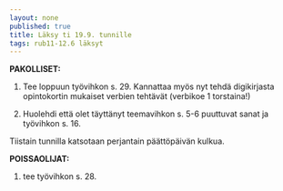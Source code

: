 ```yaml
---
layout: none
published: true
title: Läksy ti 19.9. tunnille
tags: rub11-12.6 läksyt
---
```

**PAKOLLISET:**

1. Tee loppuun työvihkon s. 29. Kannattaa myös nyt tehdä digikirjasta opintokortin mukaiset verbien tehtävät (verbikoe 1 torstaina!)

2. Huolehdi että olet täyttänyt teemavihkon s. 5-6 puuttuvat sanat ja työvihkon s. 16.

Tiistain tunnilla katsotaan perjantain päättöpäivän kulkua.

**POISSAOLIJAT:**

1. tee työvihkon s. 28.
